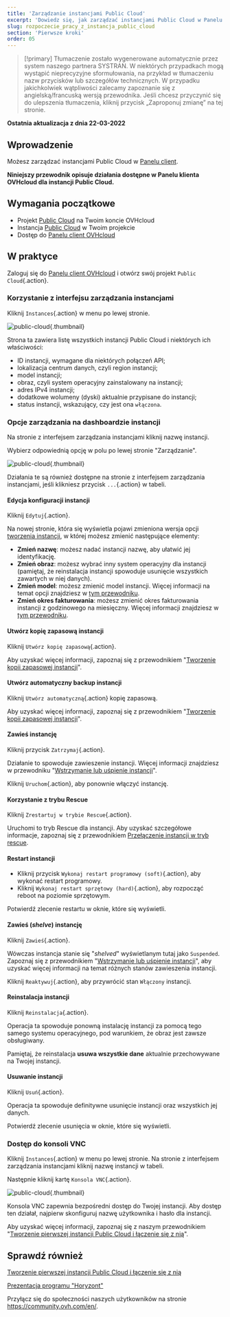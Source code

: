 ```yaml
---
title: 'Zarządzanie instancjami Public Cloud'
excerpt: 'Dowiedz się, jak zarządzać instancjami Public Cloud w Panelu klienta OVHcloud'
slug: rozpoczecie_pracy_z_instancja_public_cloud
section: 'Pierwsze kroki'
order: 05
---
```


> [!primary]
> Tłumaczenie zostało wygenerowane automatycznie przez system naszego partnera SYSTRAN. W niektórych przypadkach mogą wystąpić nieprecyzyjne sformułowania, na przykład w tłumaczeniu nazw przycisków lub szczegółów technicznych. W przypadku jakichkolwiek wątpliwości zalecamy zapoznanie się z angielską/francuską wersją przewodnika. Jeśli chcesz przyczynić się do ulepszenia tłumaczenia, kliknij przycisk „Zaproponuj zmianę” na tej stronie.
> 

**Ostatnia aktualizacja z dnia 22-03-2022**

## Wprowadzenie

Możesz zarządzać instancjami Public Cloud w [Panelu client](https://www.ovh.com/auth/?action=gotomanager&from=https://www.ovh.pl/&ovhSubsidiary=pl).

**Niniejszy przewodnik opisuje działania dostępne w Panelu klienta OVHcloud dla instancji Public Cloud.**

## Wymagania początkowe

- Projekt [Public Cloud](https://www.ovhcloud.com/pl/public-cloud/) na Twoim koncie OVHcloud
- Instancja [Public Cloud](../public-cloud-pierwsze-kroki/) w Twoim projekcie
- Dostęp do [Panelu client OVHcloud](https://www.ovh.com/auth/?action=gotomanager&from=https://www.ovh.pl/&ovhSubsidiary=pl)

## W praktyce

Zaloguj się do [Panelu client OVHcloud](https://www.ovh.com/auth/?action=gotomanager&from=https://www.ovh.pl/&ovhSubsidiary=pl) i otwórz swój projekt `Public Cloud`{.action}. 

### Korzystanie z interfejsu zarządzania instancjami

Kliknij `Instances`{.action} w menu po lewej stronie. 

![public-cloud](images/compute.png){.thumbnail}

Strona ta zawiera listę wszystkich instancji Public Cloud i niektórych ich właściwości:

- ID instancji, wymagane dla niektórych połączeń API;
- lokalizacja centrum danych, czyli region instancji;
- model instancji;
- obraz, czyli system operacyjny zainstalowany na instancji;
- adres IPv4 instancji;
- dodatkowe wolumeny (dyski) aktualnie przypisane do instancji;
- status instancji, wskazujący, czy jest ona `włączona`.

### Opcje zarządzania na dashboardzie instancji

Na stronie z interfejsem zarządzania instancjami kliknij nazwę instancji.

Wybierz odpowiednią opcję w polu po lewej stronie "Zarządzanie".

![public-cloud](images/management.png){.thumbnail}

Działania te są również dostępne na stronie z interfejsem zarządzania instancjami, jeśli klikniesz przycisk `...`{.action} w tabeli.

#### Edycja konfiguracji instancji

Kliknij `Edytuj`{.action}.

Na nowej stronie, która się wyświetla pojawi zmieniona wersja opcji [tworzenia instancji](../public-cloud-pierwsze-kroki/), w której możesz zmienić następujące elementy:

- **Zmień nazwę**: możesz nadać instancji nazwę, aby ułatwić jej identyfikację.
- **Zmień obraz**: możesz wybrać inny system operacyjny dla instancji (pamiętaj, że reinstalacja instancji spowoduje usunięcie wszystkich zawartych w niej danych).
- **Zmień model**: możesz zmienić model instancji. Więcej informacji na temat opcji znajdziesz w [tym przewodniku](../public-cloud-pierwsze-kroki/#krok-3-tworzenie-instancji).
- **Zmień okres fakturowania**: możesz zmienić okres fakturowania instancji z godzinowego na miesięczny. Więcej informacji znajdziesz w [tym przewodniku](../zmiana-typu-rozliczenia/).

#### Utwórz kopię zapasową instancji

Kliknij `Utwórz kopię zapasową`{.action}.

Aby uzyskać więcej informacji, zapoznaj się z przewodnikiem "[Tworzenie kopii zapasowej instancji](../kopia_zapasowa_instancji/)". 

#### Utwórz automatyczny backup instancji

Kliknij `Utwórz automatyczną`{.action} kopię zapasową.

Aby uzyskać więcej informacji, zapoznaj się z przewodnikiem "[Tworzenie kopii zapasowej instancji](../kopia_zapasowa_instancji/#tworzenie-zautomatyzowanych-kopii-zapasowych-instancji)".

#### Zawieś instancję

Kliknij przycisk `Zatrzymaj`{.action}.

Działanie to spowoduje zawieszenie instancji. Więcej informacji znajdziesz w przewodniku "[Wstrzymanie lub uśpienie instancji](../wstrzymanie_lub_uspienie_instancji/#zatrzymaj-suspend-instancje_1)".

Kliknij `Uruchom`{.action}, aby ponownie włączyć instancję.

#### Korzystanie z trybu Rescue

Kliknij `Zrestartuj w trybie Rescue`{.action}.

Uruchomi to tryb Rescue dla instancji. Aby uzyskać szczegółowe informacje, zapoznaj się z przewodnikiem [Przełączenie instancji w tryb rescue](../przelaczenie_instancji_w_tryb_rescue/).

#### Restart instancji 

- Kliknij przycisk `Wykonaj restart programowy (soft)`{.action}, aby wykonać restart programowy.
- Kliknij `Wykonaj restart sprzętowy (hard)`{.action}, aby rozpocząć reboot na poziomie sprzętowym.

Potwierdź zlecenie restartu w oknie, które się wyświetli.

#### Zawieś (*shelve*) instancję

Kliknij `Zawieś`{.action}.

Wówczas instancja stanie się "*shelved*" wyświetlanym tutaj jako `Suspended`. Zapoznaj się z przewodnikiem "[Wstrzymanie lub uśpienie instancji](../wstrzymanie_lub_uspienie_instancji/#zawies-shelve-instancje)", aby uzyskać więcej informacji na temat różnych stanów zawieszenia instancji.

Kliknij `Reaktywuj`{.action}, aby przywrócić stan `Włączony` instancji.

#### Reinstalacja instancji 

Kliknij `Reinstalacja`{.action}.

Operacja ta spowoduje ponowną instalację instancji za pomocą tego samego systemu operacyjnego, pod warunkiem, że obraz jest zawsze obsługiwany.

Pamiętaj, że reinstalacja **usuwa wszystkie dane** aktualnie przechowywane na Twojej instancji.

#### Usuwanie instancji

Kliknij `Usuń`{.action}.

Operacja ta spowoduje definitywne usunięcie instancji oraz wszystkich jej danych.

Potwierdź zlecenie usunięcia w oknie, które się wyświetli.

### Dostęp do konsoli VNC

Kliknij `Instances`{.action} w menu po lewej stronie. Na stronie z interfejsem zarządzania instancjami kliknij nazwę instancji w tabeli.

Następnie kliknij kartę `Konsola VNC`{.action}.

![public-cloud](images/vnc1.png){.thumbnail}

Konsola VNC zapewnia bezpośredni dostęp do Twojej instancji. Aby dostęp ten działał, najpierw skonfiguruj nazwę użytkownika i hasło dla instancji. 

Aby uzyskać więcej informacji, zapoznaj się z naszym przewodnikiem "[Tworzenie pierwszej instancji Public Cloud i łączenie się z nią](../public-cloud-pierwsze-kroki/#connect-to-instance)".

## Sprawdź również

[Tworzenie pierwszej instancji Public Cloud i łączenie się z nią](../public-cloud-pierwsze-kroki/)

[Prezentacja programu "Horyzont"](../horizon/)

Przyłącz się do społeczności naszych użytkowników na stronie <https://community.ovh.com/en/>.